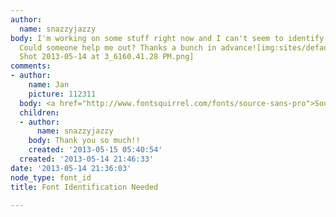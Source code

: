 ```yaml
---
author:
  name: snazzyjazzy
body: I'm working on some stuff right now and I can't seem to identify this font face.
  Could someone help me out? Thanks a bunch in advance![img:sites/default/files/old-images/Screen
  Shot 2013-05-14 at 3_6160.41.28 PM.png]
comments:
- author:
    name: Jan
    picture: 112311
  body: <a href="http://www.fontsquirrel.com/fonts/source-sans-pro">Source Sans</a>.
  children:
  - author:
      name: snazzyjazzy
    body: Thank you so much!!
    created: '2013-05-15 05:40:54'
  created: '2013-05-14 21:46:33'
date: '2013-05-14 21:36:03'
node_type: font_id
title: Font Identification Needed

---
```

